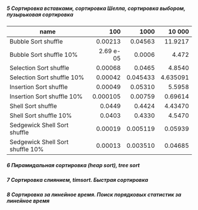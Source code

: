 ##### 5 Сортировка вставками, сортировка Шелла, сортировка выбором, пузырьковая сортировка

name|100|1000|10 000
---|---:|---:|---:
Bubble Sort shuffle|0.00213|0.04563|11.9217
Bubble Sort shuffle 10% |2.69 e-05|0.0006|4.472
Selection Sort shuffle|0.00068|0.0465|4.8540
Selection Sort shuffle 10% |0.00042|0.045433|4.635091
Insertion Sort shuffle|0.00049|0.05310|5.5958
Insertion Sort shuffle 10%|0.000105|0.00759|0.69614
Shell Sort shuffle|0.0449|0.4424|4.43470
Shell Sort shuffle 10%|0.0403|0.4330|4.5470
Sedgewick Shell Sort shuffle|0.00019|0.005119|0.05939
Sedgewick Shell Sort shuffle 10%|0.00013|0.003510|0.04685

##### 6 Пирамидальная сортировка (heap sort), tree sort

##### 7 Сортировка слиянием, timsort. Быстрая сортировка

##### 8 Сортировка за линейное время. Поиск порядковых статистик за линейное время

